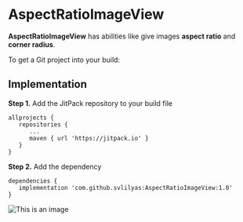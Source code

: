 # AspectRatioImageView
**AspectRatioImageView** has abilities like give images **aspect ratio** and **corner radius**.

To get a Git project into your build:

## Implementation 
**Step 1.** Add the JitPack repository to your build file

```
allprojects {
   repositories {
      ...
      maven { url 'https://jitpack.io' }
   }
}
```
**Step 2.** Add the dependency

```
dependencies {
   implementation 'com.github.svlilyas:AspectRatioImageView:1.0'
}
```

![This is an image](/assets/images/electrocat.png)
